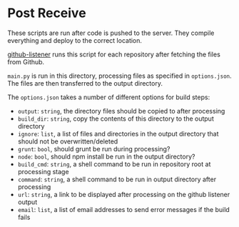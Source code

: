 Post Receive
============

These scripts are run after code is pushed to the server. They compile everything and deploy to the correct location.

[github-listener](http://github.com/itsapi/github-listener) runs this script for each repository after fetching the files from Github.

`main.py` is run in this directory, processing files as specified in `options.json`. The files are then transferred to the output directory.

The `options.json` takes a number of different options for build steps:

- `output`:    `string`, the directory files should be copied to after processing
- `build_dir`: `string`, copy the contents of this directory to the output directory
- `ignore`:    `list`,   a list of files and directories in the output directory that should not be overwritten/deleted
- `grunt`:     `bool`,   should grunt be run during processing?
- `node`:      `bool`,   should npm install be run in the output directory?
- `build_cmd`: `string`, a shell command to be run in repository root at processing stage
- `command`:   `string`, a shell command to be run in output directory after processing
- `url`:       `string`, a link to be displayed after processing on the github listener output
- `email`:     `list`,   a list of email addresses to send error messages if the build fails
